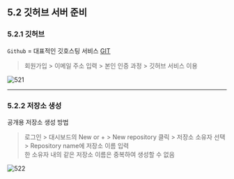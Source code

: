<h2>5.2 깃허브 서버 준비</h2>

<h3>5.2.1 깃허브</h3>

`Github` = 대표적인 깃호스팅 서비스 [GIT](http://github.com)<br>

> 회원가입 > 이메일 주소 입력 > 본인 인증 과정 > 깃허브 서비스 이용

![521](https://user-images.githubusercontent.com/114467413/202851513-32779536-034b-4ffe-8b04-306755142a03.png)

---

<h3>5.2.2 저장소 생성</h3>

공개용 저장소 생성 방법

> 로그인 > 대시보드의 New or + > New repository 클릭 > 저장소 소유자 선택 > Repository name에 저장소 이름 입력<br>
> 한 소유자 내의 같은 저장소 이름은 중복하여 생성할 수 없음

![522](https://user-images.githubusercontent.com/114467413/202851484-0cfd7960-80ea-444b-9e75-bc9dd809da3e.png)
